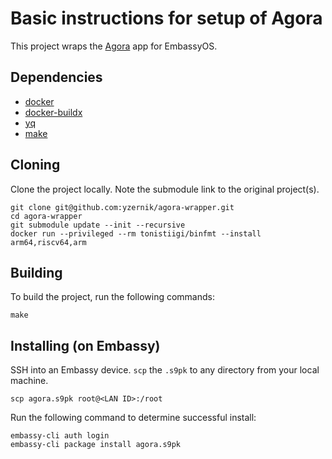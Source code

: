 # Basic instructions for setup of Agora

This project wraps the [Agora](https://github.com/agora-org/agora) app for EmbassyOS.

## Dependencies

- [docker](https://docs.docker.com/get-docker)
- [docker-buildx](https://docs.docker.com/buildx/working-with-buildx/)
- [yq](https://mikefarah.gitbook.io/yq)
- [make](https://www.gnu.org/software/make/)

## Cloning

Clone the project locally. Note the submodule link to the original project(s).

```
git clone git@github.com:yzernik/agora-wrapper.git
cd agora-wrapper
git submodule update --init --recursive
docker run --privileged --rm tonistiigi/binfmt --install arm64,riscv64,arm
```

## Building

To build the project, run the following commands:

```
make
```

## Installing (on Embassy)

SSH into an Embassy device.
`scp` the `.s9pk` to any directory from your local machine.

```
scp agora.s9pk root@<LAN ID>:/root
```

Run the following command to determine successful install:

```
embassy-cli auth login
embassy-cli package install agora.s9pk
```
